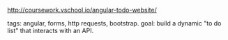 http://coursework.vschool.io/angular-todo-website/

tags: angular, forms, http requests, bootstrap.
goal: build a dynamic "to do list" that interacts with an API. 
